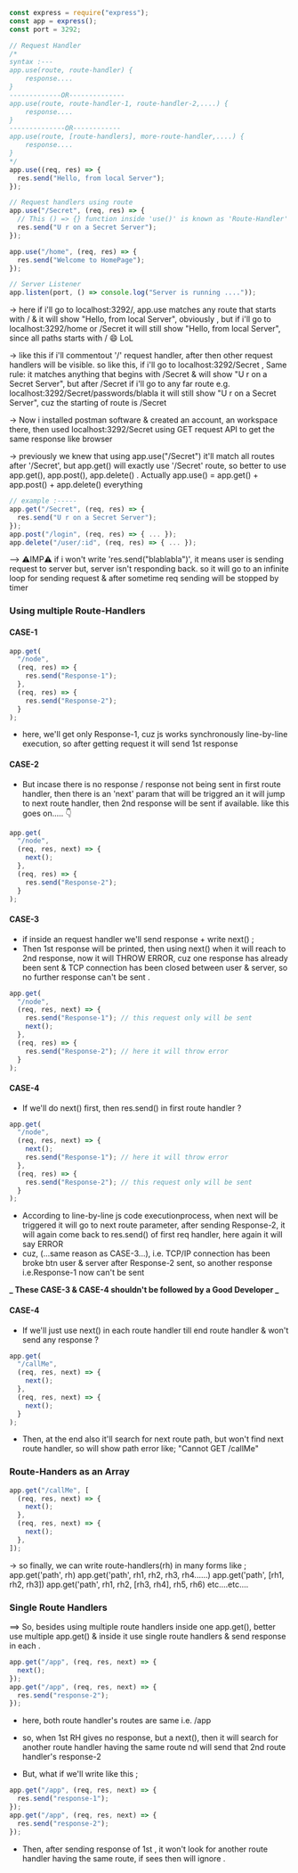 ```js
const express = require("express");
const app = express();
const port = 3292;

// Request Handler
/*
syntax :---
app.use(route, route-handler) {
    response....
}
-------------OR--------------
app.use(route, route-handler-1, route-handler-2,....) {
    response....
}
--------------OR------------
app.use(route, [route-handlers], more-route-handler,....) {
    response....
}
*/
app.use((req, res) => {
  res.send("Hello, from local Server");
});

// Request handlers using route
app.use("/Secret", (req, res) => {
  // This () => {} function inside 'use()' is known as 'Route-Handler'
  res.send("U r on a Secret Server");
});

app.use("/home", (req, res) => {
  res.send("Welcome to HomePage");
});

// Server Listener
app.listen(port, () => console.log("Server is running ...."));
```

-> here if i'll go to localhost:3292/, app.use matches any route that starts with / & it will show "Hello, from local Server", obviously , but if i'll go to localhost:3292/home or /Secret it will still show "Hello, from local Server", since all paths starts with / 😄 LoL

-> like this if i'll commentout '/' request handler, after then other request handlers will be visible. so like this, if i'll go to localhost:3292/Secret , Same rule: it matches anything that begins with /Secret & will show "U r on a Secret Server", but after /Secret if i'll go to any far route e.g. localhost:3292/Secret/passwords/blabla it will still show "U r on a Secret Server", cuz the starting of route is /Secret

-> Now i installed postman software & created an account, an workspace there, then used localhost:3292/Secret using GET request API to get the same response like browser

-> previously we knew that using app.use("/Secret") it'll match all routes after '/Secret',
but app.get() will exactly use '/Secret' route, so better to use app.get(), app.post(), app.delete() .
Actually app.use() = app.get() + app.post() + app.delete() everything

```js
// example :-----
app.get("/Secret", (req, res) => {
  res.send("U r on a Secret Server");
});
app.post("/login", (req, res) => { ... });
app.delete("/user/:id", (req, res) => { ... });
```

--> ⚠️IMP⚠️ if i won't write 'res.send("blablabla")', it means user is sending request to server but, server isn't responding back. so it will go to an infinite loop for sending request & after sometime req sending will be stopped by timer

### Using multiple Route-Handlers

#### CASE-1

```js
app.get(
  "/node",
  (req, res) => {
    res.send("Response-1");
  },
  (req, res) => {
    res.send("Response-2");
  }
);
```

- here, we'll get only Response-1, cuz js works synchronously line-by-line execution, so after getting request it will send 1st response

#### CASE-2

- But incase there is no response / response not being sent in first route handler, then there is an 'next' param that will be triggred an it will jump to next route handler, then 2nd response will be sent if available. like this goes on..... 👇

```js
app.get(
  "/node",
  (req, res, next) => {
    next();
  },
  (req, res) => {
    res.send("Response-2");
  }
);
```

#### CASE-3

- if inside an request handler we'll send response + write next() ;
- Then 1st response will be printed, then using next() when it will reach to 2nd response, now it will THROW ERROR, cuz one response has already been sent & TCP connection has been closed between user & server, so no further response can't be sent .

```js
app.get(
  "/node",
  (req, res, next) => {
    res.send("Response-1"); // this request only will be sent
    next();
  },
  (req, res) => {
    res.send("Response-2"); // here it will throw error
  }
);
```

#### CASE-4

- If we'll do next() first, then res.send() in first route handler ?

```js
app.get(
  "/node",
  (req, res, next) => {
    next();
    res.send("Response-1"); // here it will throw error
  },
  (req, res) => {
    res.send("Response-2"); // this request only will be sent
  }
);
```

- According to line-by-line js code executionprocess, when next will be triggered it will go to next route parameter, after sending Response-2, it will again come back to res.send() of first req handler, here again it will say ERROR
- cuz, (...same reason as CASE-3...), i.e. TCP/IP connection has been broke btn user & server after Response-2 sent, so another response i.e.Response-1 now can't be sent

**_ These CASE-3 & CASE-4 shouldn't be followed by a Good Developer _**

#### CASE-4

- If we'll just use next() in each route handler till end route handler & won't send any response ?

```js
app.get(
  "/callMe",
  (req, res, next) => {
    next();
  },
  (req, res, next) => {
    next();
  }
);
```

- Then, at the end also it'll search for next route path, but won't find next route handler, so will show path error like; "Cannot GET /callMe"

### Route-Handers as an Array

```js
app.get("/callMe", [
  (req, res, next) => {
    next();
  },
  (req, res, next) => {
    next();
  },
]);
```

-> so finally, we can write route-handlers(rh) in many forms like ;
app.get('path', rh)
app.get('path', rh1, rh2, rh3, rh4......)
app.get('path', [rh1, rh2, rh3])
app.get('path', rh1, rh2, [rh3, rh4], rh5, rh6)
etc....etc....

### Single Route Handlers

==> So, besides using multiple route handlers inside one app.get(), better use multiple app.get() & inside it use single route handlers & send response in each .

```js
app.get("/app", (req, res, next) => {
  next();
});
app.get("/app", (req, res, next) => {
  res.send("response-2");
});
```

- here, both route handler's routes are same i.e. /app
- so, when 1st RH gives no response, but a next(), then it will search for another route handler having the same route nd will send that 2nd route handler's response-2

- But, what if we'll write like this ;

```js
app.get("/app", (req, res, next) => {
  res.send("response-1");
});
app.get("/app", (req, res, next) => {
  res.send("response-2");
});
```

- Then, after sending response of 1st , it won't look for another route handler having the same route, if sees then will ignore .
